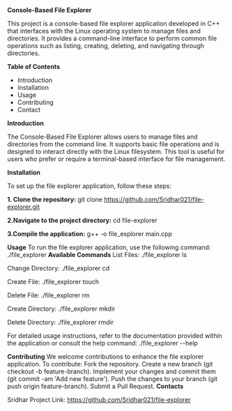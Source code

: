 **Console-Based File Explorer**

This project is a console-based file explorer application developed in C++ that interfaces with the Linux operating system to manage files and directories. It provides a command-line interface to perform common file operations such as listing, creating, deleting, and navigating through directories.

**Table of Contents**
- Introduction
- Installation
- Usage
- Contributing
- Contact

**Introduction**

The Console-Based File Explorer allows users to manage files and directories from the command line. It supports basic file operations and is designed to interact directly with the Linux filesystem. This tool is useful for users who prefer or require a terminal-based interface for file management.

**Installation**

To set up the file explorer application, follow these steps:

**1. Clone the repository:**
    git clone https://github.com/Sridhar021/file-explorer.git

**2.Navigate to the project directory:**
    cd file-explorer
    
**3.Compile the application:**
    g++ -o file_explorer main.cpp

**Usage**
To run the file explorer application, use the following command:
./file_explorer
**Available Commands**
List Files:
./file_explorer ls

Change Directory:
./file_explorer cd <directory>

Create File:
./file_explorer touch <filename>

Delete File:
./file_explorer rm <filename>

Create Directory:
./file_explorer mkdir <directory>

Delete Directory:
./file_explorer rmdir <directory>

For detailed usage instructions, refer to the documentation provided within the application or consult the help command:
./file_explorer --help

**Contributing**
We welcome contributions to enhance the file explorer application. To contribute:
 Fork the repository.
 Create a new branch (git checkout -b feature-branch).
 Implement your changes and commit them (git commit -am 'Add new feature').
 Push the changes to your branch (git push origin feature-branch).
 Submit a Pull Request.
**Contacts**

Sridhar
Project Link: https://github.com/Sridhar021/file-explorer

